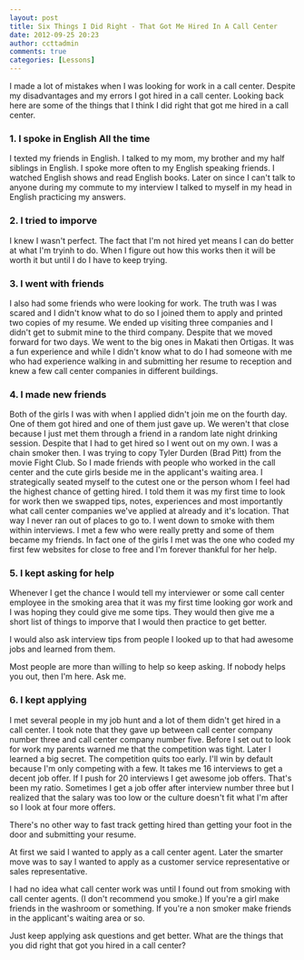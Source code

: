 ```yaml
---
layout: post
title: Six Things I Did Right - That Got Me Hired In A Call Center
date: 2012-09-25 20:23
author: ccttadmin
comments: true
categories: [Lessons]
---
```

I made a lot of mistakes when I was looking for work in a call center. Despite my disadvantages and my errors I got hired in a call center. Looking back here are some of the things that I think I did right that got me hired in a call center.

<h3>1. I spoke in English All the time</h3>

I texted my friends in English. I talked to my mom, my brother and my half siblings in English. I spoke more often to my English speaking friends. I watched English shows and read English books. Later on since I can't talk to anyone during my commute to my interview I talked to myself in my head in English practicing my answers.

<h3>2. I tried to imporve</h3>

I knew I wasn't perfect. The fact that I'm not hired yet means I can do better at what I'm tryinh to do. When I figure out how this works then it will be worth it but until I do I have to keep trying.

<h3>3. I went with friends</h3>

I also had some friends who were looking for work. The truth was I was scared and I didn't know what to do so I joined them to apply and printed two copies of my resume. We ended up visiting three companies and I didn't get to submit mine to the third company. Despite that we moved forward for two days. We went to the big ones in Makati then Ortigas. It was a fun experience and while I didn't know what to do I had someone with me who had experience walking in and submitting her resume to reception and knew a few call center companies in different buildings.

<h3>4. I made new friends</h3>

Both of the girls I was with when I applied didn't join me on the fourth day. One of them got hired and one of them just gave up. We weren't that close because I just met them through a friend in a random late night drinking session. Despite that I had to get hired so I went out on my own. I was a chain smoker then. I was trying to copy Tyler Durden (Brad Pitt) from the movie Fight Club. So I made friends with people who worked in the call center and the cute girls beside me in the applicant's waiting area. I strategically seated myself to the cutest one or the person whom I feel had the highest chance of getting hired. I told them it was my first time to look for work then we swapped tips, notes, experiences and most importantly what call center companies we've applied at already and it's location. That way I never ran out of places to go to. I went down to smoke with them within interviews. I met a few who were really pretty and some of them became my friends. In fact one of the girls I met was the one who coded my first few websites for close to free and I'm forever thankful for her help.

<h3>5. I kept asking for help</h3>

Whenever I get the chance I would tell my interviewer or some call center employee in the smoking area that it was my first time looking gor work and I was hoping they could give me some tips. They would then give me a short list of things to imporve that I would then practice to get better.

I would also ask interview tips from people I looked up to that had awesome jobs and learned from them.

Most people are more than willing to help so keep asking. If nobody helps you out, then I'm here. Ask me.

<h3>6. I kept applying</h3>

I met several people in my job hunt and a lot of them didn't get hired in a call center. I took note that they gave up between call center company number three and call center company number five. Before I set out to look for work my parents warned me that the competition was tight. Later I learned a big secret. The competition quits too early. I'll win by default because I'm only competing with a few. It takes me 16 interviews to get a decent job offer. If I push for 20 interviews I get awesome job offers. That's been my ratio. Sometimes I get a job offer after interview number three but I realized that the salary was too low or the culture doesn't fit what I'm after so I look at four more offers.

There's no other way to fast track getting hired than getting your foot in the door and submitting your resume.

At first we said I wanted to apply as a call center agent. Later the smarter move was to say I wanted to apply as  a customer service representative or sales representative.

I had no idea what call center work was until I found out from smoking with call center agents. (I don't recommend you smoke.) If you're a girl make friends in the washroom or something. If you're a non smoker make friends in the applicant's waiting area or so.

Just keep applying ask questions and get better. What are the things that you did right that got you hired in a call center?
